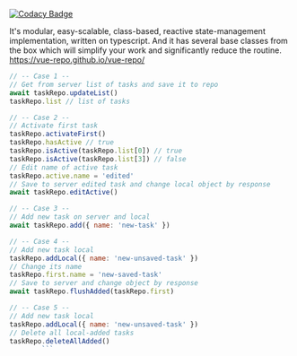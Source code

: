 
[![Codacy Badge](https://api.codacy.com/project/badge/Grade/aa75efa726f7445a89a461b4da83fded)](https://app.codacy.com/app/rrodionov91/vue-repo?utm_source=github.com&utm_medium=referral&utm_content=vue-repo/vue-repo&utm_campaign=Badge_Grade_Settings)

It's modular, easy-scalable, class-based, reactive state-management implementation, written on typescript. And it has several base classes from the box which will simplify your work and significantly reduce the routine.
https://vue-repo.github.io/vue-repo/

```javascript
// -- Case 1 --
// Get from server list of tasks and save it to repo
await taskRepo.updateList()
taskRepo.list // list of tasks

// -- Case 2 --
// Activate first task
taskRepo.activateFirst()
taskRepo.hasActive // true
taskRepo.isActive(taskRepo.list[0]) // true
taskRepo.isActive(taskRepo.list[3]) // false
// Edit name of active task
taskRepo.active.name = 'edited'
// Save to server edited task and change local object by response
await taskRepo.editActive()

// -- Case 3 --
// Add new task on server and local
await taskRepo.add({ name: 'new-task' })

// -- Case 4 --
// Add new task local
taskRepo.addLocal({ name: 'new-unsaved-task' })
// Change its name
taskRepo.first.name = 'new-saved-task'
// Save to server and change object by response
await taskRepo.flushAdded(taskRepo.first)

// -- Case 5 --
// Add new task local
taskRepo.addLocal({ name: 'new-unsaved-task' })
// Delete all local-added tasks
taskRepo.deleteAllAdded()
        ```
